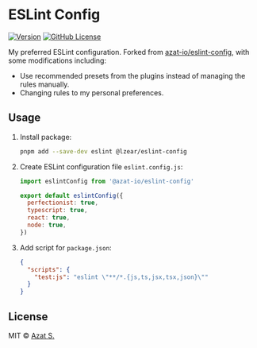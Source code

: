 # ESLint Config

[![Version](https://img.shields.io/npm/v/@azat-io/eslint-config.svg?color=4a32c3&labelColor=26272b)](https://npmjs.com/package/@azat-io/eslint-configt)
[![GitHub License](https://img.shields.io/badge/license-MIT-232428.svg?color=4a32c3&labelColor=26272b)](https://github.com/azat-io/eslint-config/blob/main/license.md)

My preferred ESLint configuration. Forked from [azat-io/eslint-config](https://github.com/azat-io/eslint-config), with some modifications including:

- Use recommended presets from the plugins instead of managing the rules manually.
- Changing rules to my personal preferences.

## Usage

1. Install package:

   ```sh
   pnpm add --save-dev eslint @lzear/eslint-config
   ```

2. Create ESLint configuration file `eslint.config.js`:

   ```js
   import eslintConfig from '@azat-io/eslint-config'

   export default eslintConfig({
     perfectionist: true,
     typescript: true,
     react: true,
     node: true,
   })
   ```

3. Add script for `package.json`:

   ```json
   {
     "scripts": {
       "test:js": "eslint \"**/*.{js,ts,jsx,tsx,json}\""
     }
   }
   ```

## License

MIT &copy; [Azat S.](https://azat.io)
